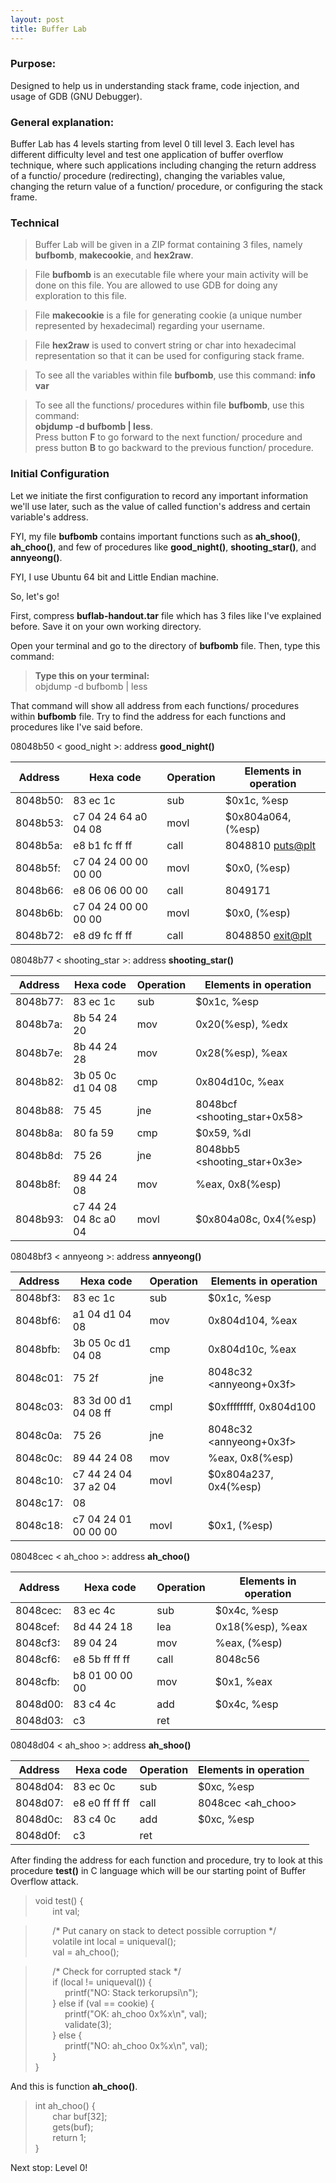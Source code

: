 ```yaml
---
layout: post
title: Buffer Lab
---
```


### Purpose:

Designed to help us in understanding stack frame, code injection, and usage of GDB (GNU Debugger).

### General explanation:

Buffer Lab has 4 levels starting from level 0 till level 3. Each level has different difficulty level and test one application of buffer overflow technique, where such applications including changing the return address of a functio/ procedure (redirecting), changing the variables value, changing the return value of a function/ procedure, or configuring the stack frame.
 
### Technical

> Buffer Lab will be given in a ZIP format containing 3 files, namely **bufbomb**, **makecookie**, and **hex2raw**.<br />

> File **bufbomb** is an executable file where your main activity will be done on this file. You are allowed to use GDB for doing any exploration to this file.<br />

> File **makecookie** is a file for generating cookie (a unique number represented by hexadecimal) regarding your username.<br />

> File **hex2raw** is used to convert string or char into hexadecimal representation so that it can be used for configuring stack frame.<br />

> To see all the variables within file **bufbomb**, use this command: **info var**<br />

> To see all the functions/ procedures within file **bufbomb**, use this command:<br />
> **objdump -d bufbomb | less**.<br />
> Press button **F** to go forward to the next function/ procedure and press button **B** to go backward to the previous function/ procedure.<br />


### Initial Configuration

Let we initiate the first configuration to record any important information we'll use later, such as the value of called function's address and certain variable's address.
 
FYI, my file **bufbomb** contains important functions such as **ah_shoo()**, **ah_choo()**, and few of procedures like **good_night()**, **shooting_star()**, and **annyeong()**.
 
FYI, I use Ubuntu 64 bit and Little Endian machine.

So, let's go!

First, compress **buflab-handout.tar** file which has 3 files like I've explained before. Save it on your own working directory.

Open your terminal and go to the directory of **bufbomb** file. Then, type this command:

> **Type this on your terminal:**<br />
> objdump -d bufbomb | less

That command will show all address from each functions/ procedures within **bufbomb** file. Try to find the address for each functions and procedures like I've said before.

08048b50 < good_night >: address **good_night()**

Address | Hexa code | Operation | Elements in operation
--- | --- | --- | ---
8048b50: | 83 ec 1c | sub | $0x1c, %esp
8048b53: | c7 04 24 64 a0 04 08 | movl | $0x804a064, (%esp)
8048b5a: | e8 b1 fc ff ff | call | 8048810 <puts@plt>
8048b5f: | c7 04 24 00 00 00 00 | movl | $0x0, (%esp)
8048b66: | e8 06 06 00 00 | call | 8049171 <validate>
8048b6b: | c7 04 24 00 00 00 00 | movl | $0x0, (%esp)
8048b72: | e8 d9 fc ff ff | call | 8048850 <exit@plt>

08048b77 < shooting_star >: address **shooting_star()**

Address | Hexa code | Operation | Elements in operation
--- | --- | --- | ---
8048b77:   |   83 ec 1c             |  sub  | $0x1c, %esp
8048b7a:   |   8b 54 24 20          |  mov  | 0x20(%esp), %edx
8048b7e:   |   8b 44 24 28          |  mov  | 0x28(%esp), %eax
8048b82:   |   3b 05 0c d1 04 08    |  cmp  | 0x804d10c, %eax
8048b88:   |   75 45                |  jne  | 8048bcf <shooting_star+0x58>
8048b8a:   |   80 fa 59             |  cmp  | $0x59, %dl
8048b8d:   |   75 26                |  jne  | 8048bb5 <shooting_star+0x3e>
8048b8f:   |   89 44 24 08          |  mov  | %eax, 0x8(%esp)
8048b93:   |   c7 44 24 04 8c a0 04 |  movl | $0x804a08c, 0x4(%esp)

08048bf3 < annyeong >: address **annyeong()**

Address | Hexa code | Operation | Elements in operation
--- | --- | --- | ---
8048bf3:   |   83 ec 1c             |  sub  | $0x1c, %esp
8048bf6:   |   a1 04 d1 04 08       |  mov  | 0x804d104, %eax
8048bfb:   |   3b 05 0c d1 04 08    |  cmp  | 0x804d10c, %eax
8048c01:   |   75 2f                |  jne  | 8048c32 <annyeong+0x3f>
8048c03:   |   83 3d 00 d1 04 08 ff |  cmpl | $0xffffffff, 0x804d100
8048c0a:   |   75 26                |  jne  | 8048c32 <annyeong+0x3f>
8048c0c:   |   89 44 24 08          |  mov  | %eax, 0x8(%esp)
8048c10:   |   c7 44 24 04 37 a2 04 |  movl | $0x804a237, 0x4(%esp)
8048c17:   |   08					|		|
8048c18:   |   c7 04 24 01 00 00 00 |  movl | $0x1, (%esp)

08048cec < ah_choo >: address **ah_choo()**

Address | Hexa code | Operation | Elements in operation
--- | --- | --- | ---
8048cec:   |   83 ec 4c             |  sub  | $0x4c, %esp
8048cef:   |   8d 44 24 18          |  lea  | 0x18(%esp), %eax
8048cf3:   |   89 04 24             |  mov  | %eax, (%esp)
8048cf6:   |   e8 5b ff ff ff       |  call | 8048c56 <Gets>
8048cfb:   |   b8 01 00 00 00       |  mov  | $0x1, %eax
8048d00:   |   83 c4 4c             |  add  | $0x4c, %esp
8048d03:   |   c3                   |  ret  |

08048d04 < ah_shoo >: address **ah_shoo()**

Address | Hexa code | Operation | Elements in operation
--- | --- | --- | ---
8048d04:   |   83 ec 0c             |  sub  | $0xc, %esp
8048d07:   |   e8 e0 ff ff ff       |  call | 8048cec <ah_choo>
8048d0c:   |   83 c4 0c             |  add  | $0xc, %esp
8048d0f:   |   c3                   |  ret  |

After finding the address for each function and procedure, try to look at this procedure **test()** in C language which will be our starting point of Buffer Overflow attack. 

> void test() {<br />
> &nbsp;&nbsp;&nbsp;&nbsp;&nbsp;&nbsp;&nbsp;int val;<br />

> &nbsp;&nbsp;&nbsp;&nbsp;&nbsp;&nbsp;&nbsp;/* Put canary on stack to detect possible corruption */<br />
> &nbsp;&nbsp;&nbsp;&nbsp;&nbsp;&nbsp;&nbsp;volatile int local = uniqueval();<br />
> &nbsp;&nbsp;&nbsp;&nbsp;&nbsp;&nbsp;&nbsp;val = ah_choo();<br />

> &nbsp;&nbsp;&nbsp;&nbsp;&nbsp;&nbsp;&nbsp;/* Check for corrupted stack */<br />
> &nbsp;&nbsp;&nbsp;&nbsp;&nbsp;&nbsp;&nbsp;if (local != uniqueval()) {<br />
> &nbsp;&nbsp;&nbsp;&nbsp;&nbsp;&nbsp;&nbsp;&nbsp;&nbsp;&nbsp;&nbsp;&nbsp;printf("NO: Stack terkorupsi\n");<br />
> &nbsp;&nbsp;&nbsp;&nbsp;&nbsp;&nbsp;&nbsp;} else if (val == cookie) {<br />
> &nbsp;&nbsp;&nbsp;&nbsp;&nbsp;&nbsp;&nbsp;&nbsp;&nbsp;&nbsp;&nbsp;&nbsp;printf("OK: ah_choo 0x%x\n", val);<br />
> &nbsp;&nbsp;&nbsp;&nbsp;&nbsp;&nbsp;&nbsp;&nbsp;&nbsp;&nbsp;&nbsp;&nbsp;validate(3);<br />
> &nbsp;&nbsp;&nbsp;&nbsp;&nbsp;&nbsp;&nbsp;} else {<br />
> &nbsp;&nbsp;&nbsp;&nbsp;&nbsp;&nbsp;&nbsp;&nbsp;&nbsp;&nbsp;&nbsp;&nbsp;printf("NO: ah_choo 0x%x\n", val);<br />
> &nbsp;&nbsp;&nbsp;&nbsp;&nbsp;&nbsp;&nbsp;}<br />
> }<br />

And this is function **ah_choo()**.

> int ah_choo() {<br />
> &nbsp;&nbsp;&nbsp;&nbsp;&nbsp;&nbsp;&nbsp;char buf[32];<br />
> &nbsp;&nbsp;&nbsp;&nbsp;&nbsp;&nbsp;&nbsp;gets(buf);<br />
> &nbsp;&nbsp;&nbsp;&nbsp;&nbsp;&nbsp;&nbsp;return 1;<br />
> }<br />

Next stop: Level 0!
